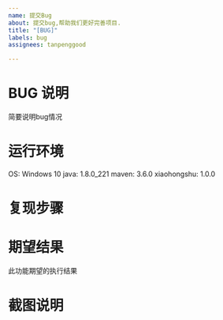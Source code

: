 ```yaml
---
name: 提交Bug
about: 提交bug,帮助我们更好完善项目.
title: "[BUG]"
labels: bug
assignees: tanpenggood

---
```


# BUG 说明
简要说明bug情况

# 运行环境
OS: Windows 10
java: 1.8.0_221
maven: 3.6.0
xiaohongshu: 1.0.0
 
# 复现步骤

# 期望结果
此功能期望的执行结果

# 截图说明
